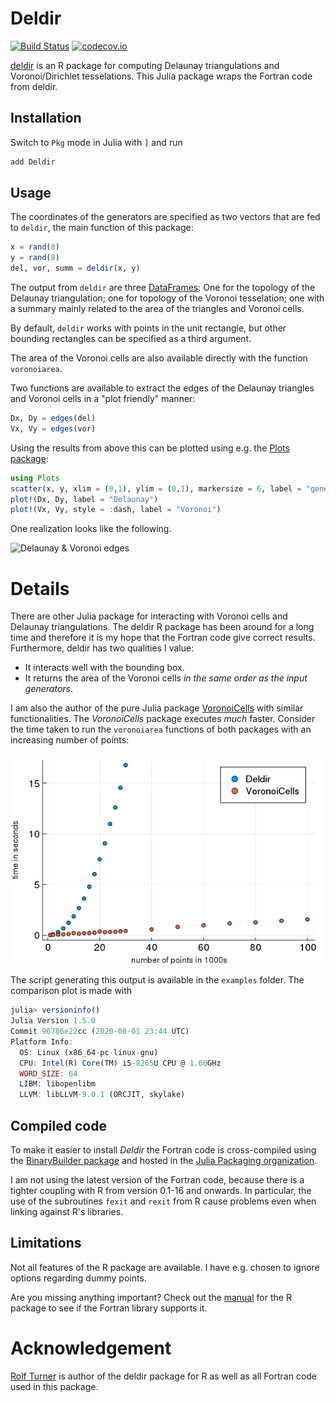 # Deldir

[![Build Status](https://github.com/robertdj/Deldir.jl/workflows/CI/badge.svg)](https://github.com/robertdj/Deldir.jl/actions)
[![codecov.io](https://codecov.io/github/robertdj/Deldir.jl/coverage.svg?branch=master)](https://codecov.io/github/robertdj/Deldir.jl?branch=master)

[deldir](https://cran.r-project.org/package=deldir) is an R package for computing Delaunay triangulations and Voronoi/Dirichlet tesselations.
This Julia package wraps the Fortran code from deldir.


## Installation

Switch to `Pkg` mode in Julia with `]` and run

```julia
add Deldir
```


## Usage

The coordinates of the generators are specified as two vectors that are fed to `deldir`, the main function of this package:
```julia
x = rand(8)
y = rand(8)
del, vor, summ = deldir(x, y)
```

The output from `deldir` are three [DataFrames](https://github.com/JuliaData/DataFrames.jl):
One for the topology of the Delaunay triangulation; one for topology of the Voronoi tesselation; one with a summary mainly related to the area of the triangles and Voronoi cells.

By default, `deldir` works with points in the unit rectangle, but other bounding rectangles can be specified as a third argument.

The area of the Voronoi cells are also available directly with the function `voronoiarea`.

Two functions are available to extract the edges of the Delaunay triangles and Voronoi cells in a "plot friendly" manner:
```julia
Dx, Dy = edges(del)
Vx, Vy = edges(vor)
```

Using the results from above this can be plotted using e.g. the [Plots package](https://github.com/tbreloff/Plots.jl):

```julia
using Plots
scatter(x, y, xlim = (0,1), ylim = (0,1), markersize = 6, label = "generators")
plot!(Dx, Dy, label = "Delaunay")
plot!(Vx, Vy, style = :dash, label = "Voronoi")
```

One realization looks like the following.

![Delaunay & Voronoi edges](deldir.png)


# Details

There are other Julia package for interacting with Voronoi cells and Delaunay triangulations.
The deldir R package has been around for a long time and therefore it is my hope that the Fortran code give correct results.
Furthermore, deldir has two qualities I value:

- It interacts well with the bounding box.
- It returns the area of the Voronoi cells *in the same order as the input generators*.

I am also the author of the pure Julia package [VoronoiCells](https://github.com/JuliaGeometry/VoronoiCells.jl) with similar functionalities.
The *VoronoiCells* package executes *much* faster.
Consider the time taken to run the `voronoiarea` functions of both packages with an increasing number of points:

![Comparison of Deldir and VoronoiCells](comparison.png)

The script generating this output is available in the `examples` folder.
The comparison plot is made with
```julia
julia> versioninfo()
Julia Version 1.5.0
Commit 96786e22cc (2020-08-01 23:44 UTC)
Platform Info:
  OS: Linux (x86_64-pc-linux-gnu)
  CPU: Intel(R) Core(TM) i5-8265U CPU @ 1.60GHz
  WORD_SIZE: 64
  LIBM: libopenlibm
  LLVM: libLLVM-9.0.1 (ORCJIT, skylake)
```


## Compiled code

To make it easier to install *Deldir* the Fortran code is cross-compiled using the [BinaryBuilder package](https://github.com/JuliaPackaging/BinaryBuilder.jl) and hosted in the [Julia Packaging organization](https://github.com/JuliaPackaging/Yggdrasil/tree/master/D/Deldir).

I am not using the latest version of the Fortran code, because there is a tighter coupling with R from version 0.1-16 and onwards.
In particular, the use of the subroutines `fexit` and `rexit` from R cause problems even when linking against R's libraries.


## Limitations

Not all features of the R package are available.
I have e.g. chosen to ignore options regarding dummy points. 

Are you missing anything important? 
Check out the [manual](https://cran.r-project.org/web/packages/deldir/deldir.pdf) for the R package to see if the Fortran library supports it.


# Acknowledgement

[Rolf Turner](https://www.stat.auckland.ac.nz/~rolf) is author of the deldir package for R as well as all Fortran code used in this package.

